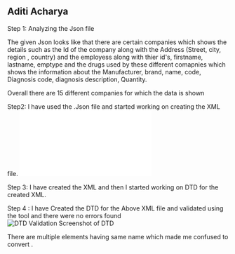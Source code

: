 ## Aditi Acharya

Step 1: Analyzing the Json file

 The given Json looks like that there are certain companies which shows the details such as the Id of the company along with the Address  (Street, city, region , country) and the employess along with thier id's, firstname, lastname, emptype and the drugs used by these different comapnies which shows the information about the Manufacturer, brand, name, code, Diagnosis code, diagnosis description, Quantity.

 Overall there are 15 different companies for which the data is shown 

Step2: 
I have used the .Json file and  started working on creating the XML file. 
 ![Xml file ](./clinic.xml)

Step 3: 
I have created the XML and then I started working on DTD for the created XML.

Step 4 : I have Created the DTD for the Above XML file and validated using the tool and there were no errors found 
![DTD Validation Screenshot of DTD](./DTD_Validation.png)

There are multiple elements having same name which made me confused to convert . 